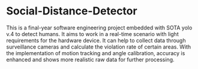 # Social-Distance-Detector
This is a final-year software engineering project embedded with SOTA yolo v.4 to detect humans. It aims to work in a real-time scenario with light requirements for the hardware device. It can help to collect data through surveillance cameras and calculate the violation rate of certain areas. With the implementation of motion tracking and angle calibration, accuracy is enhanced and shows more realistic raw data for further processing.

